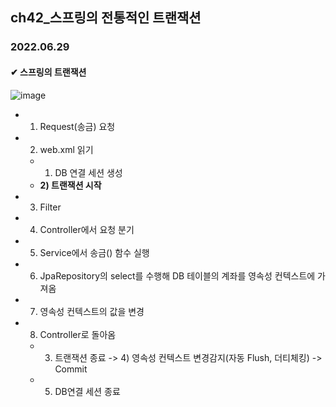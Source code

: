## ch42_스프링의 전통적인 트랜잭션
### 2022.06.29

#### ✔ 스프링의 트랜잭션
![image](https://user-images.githubusercontent.com/97611103/176370486-693bc7c0-71d9-4b23-b37e-0130deb52b0a.png)
 - 1. Request(송금) 요청
 - 2. web.xml 읽기
	- 1) DB 연결 세션 생성
	- **2) 트랜잭션 시작**
 - 3. Filter
 - 4. Controller에서 요청 분기
 - 5. Service에서 송금() 함수 실행
 - 6. JpaRepository의 select를 수행해 DB 테이블의 계좌를 영속성 컨텍스트에 가져옴
 - 7. 영속성 컨텍스트의 값을 변경
 - 8. Controller로 돌아옴
	- 3) 트랜잭션 종료 -> 4) 영속성 컨텍스트 변경감지(자동 Flush, 더티체킹) -> Commit
	- 5) DB연결 세션 종료
